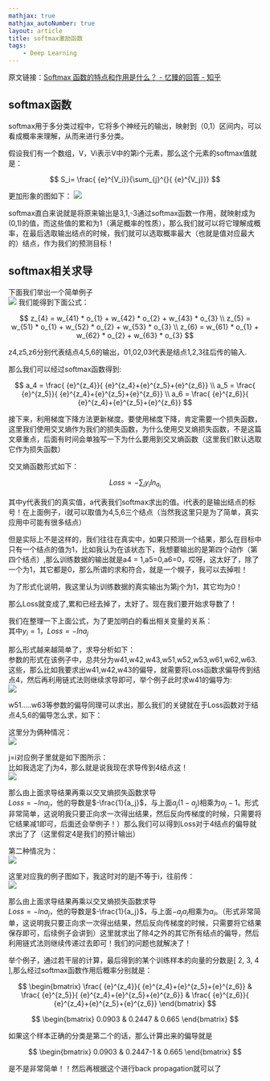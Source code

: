 ```yaml
---
mathjax: true
mathjax_autoNumber: true
layout: article
title: softmax激励函数
tags:
    - Deep Learning
---
```


原文链接：[Softmax 函数的特点和作用是什么？ - 忆臻的回答 - 知乎](https://www.zhihu.com/question/23765351/answer/240869755)

## softmax函数

softmax用于多分类过程中，它将多个神经元的输出，映射到（0,1）区间内，可以看成概率来理解，从而来进行多分类。

假设我们有一个数组，V，Vi表示V中的第i个元素，那么这个元素的softmax值就是：

$$
S_i= \frac{ {e}^{V_i}}{\sum_{j}^{}{ {e}^{V_j}}}  
$$

更加形象的图如下： 
![](https://pic2.zhimg.com/80/v2-87b232ab0e292a536e94b73952caadd0_hd.jpg)

<!--more-->

softmax直白来说就是将原来输出是3,1,-3通过softmax函数一作用，就映射成为(0,1)的值，而这些值的累和为1（满足概率的性质），那么我们就可以将它理解成概率，在最后选取输出结点的时候，我们就可以选取概率最大（也就是值对应最大的）结点，作为我们的预测目标！

## softmax相关求导

下面我们举出一个简单例子  
![](https://pic1.zhimg.com/80/v2-284da728c54de850e34573d6fe682965_hd.jpg) 
我们能得到下面公式：

$$
z_{4} = w_{41} * o_{1} + w_{42} * o_{2} + w_{43} * o_{3} \\
z_{5} = w_{51} * o_{1} + w_{52} * o_{2} + w_{53} * o_{3} \\
z_{6} = w_{61} * o_{1} + w_{62} * o_{2} + w_{63} * o_{3}
$$

z4,z5,z6分别代表结点4,5,6的输出，01,02,03代表是结点1,2,3往后传的输入.

那么我们可以经过softmax函数得到:

$$
a_4 = \frac{ {e}^{z_4}}{ {e}^{z_4}+{e}^{z_5}+{e}^{z_6}} \\  
a_5 = \frac{ {e}^{z_5}}{ {e}^{z_4}+{e}^{z_5}+{e}^{z_6}} \\  
a_6 = \frac{ {e}^{z_6}}{ {e}^{z_4}+{e}^{z_5}+{e}^{z_6}}
$$

接下来，利用梯度下降方法更新梯度。要使用梯度下降，肯定需要一个损失函数，这里我们使用交叉熵作为我们的损失函数，为什么使用交叉熵损失函数，不是这篇文章重点，后面有时间会单独写一下为什么要用到交叉熵函数（这里我们默认选取它作为损失函数）

交叉熵函数形式如下：

$$
Loss = - \sum_{i}y_i ln_{a_i}
$$

其中y代表我们的真实值，a代表我们softmax求出的值。i代表的是输出结点的标号！在上面例子，i就可以取值为4,5,6三个结点（当然我这里只是为了简单，真实应用中可能有很多结点）

但是实际上不是这样的，我们往往在真实中，如果只预测一个结果，那么在目标中只有一个结点的值为1，比如我认为在该状态下，我想要输出的是第四个动作（第四个结点）,那么训练数据的输出就是a4 = 1,a5=0,a6=0，哎呀，这太好了，除了一个为1，其它都是0，那么所谓的求和符合，就是一个幌子，我可以去掉啦！

为了形式化说明，我这里认为训练数据的真实输出为第j个为1，其它均为0！

那么Loss就变成了,累和已经去掉了，太好了。现在我们要开始求导数了！

我们在整理一下上面公式，为了更加明白的看出相关变量的关系：  
其中$y_i=1$，$Loss=-lna_j$

那么形式越来越简单了，求导分析如下：  
参数的形式在该例子中，总共分为w41,w42,w43,w51,w52,w53,w61,w62,w63.这些，那么比如我要求出w41,w42,w43的偏导，就需要将Loss函数求偏导传到结点4，然后再利用链式法则继续求导即可，举个例子此时求w41的偏导为:  
![](https://pic4.zhimg.com/80/v2-b345590cc09867302a22071e69b1f81e_hd.jpg)

w51.....w63等参数的偏导同理可以求出，那么我们的关键就在于Loss函数对于结点4,5,6的偏导怎么求，如下：

这里分为俩种情况：  
![](https://pic3.zhimg.com/80/v2-da652b68fb126c709e69eda674fb42be_hd.jpg)

j=i对应例子里就是如下图所示：  
比如我选定了j为4，那么就是说我现在求导传到4结点这！  
![](https://pic3.zhimg.com/80/v2-40a344cb96d81d30aec0d91a95a04409_hd.jpg)

那么由上面求导结果再乘以交叉熵损失函数求导  
$Loss=-lna_j，$他的导数是$-\frac{1}{a_j}$，与上面$a_j(1-a_j)$相乘为$a_j-1$。形式非常简单，这说明我只要正向求一次得出结果，然后反向传梯度的时候，只需要将它结果减1即可，后面还会举例子！）那么我们可以得到Loss对于4结点的偏导就求出了了（这里假定4是我们的预计输出）

第二种情况为：  
![](https://pic1.zhimg.com/80/v2-fa3ff8ff1c781e259a15b36b85c65fcc_hd.jpg)

这里对应我的例子图如下，我这时对的是j不等于i，往前传：  
![](https://pic4.zhimg.com/80/v2-a4edb7767bfed190991e86cbdaa472cc_hd.jpg)

那么由上面求导结果再乘以交叉熵损失函数求导  
$Loss=-lna_j$，他的导数是$-\frac{1}{a_j}$，与上面$-a_ja_i$相乘为$a_i$。（形式非常简单，这说明我只要正向求一次得出结果，然后反向传梯度的时候，只需要将它结果保存即可，后续例子会讲到）这里就求出了除4之外的其它所有结点的偏导，然后利用链式法则继续传递过去即可！我们的问题也就解决了！

举个例子，通过若干层的计算，最后得到的某个训练样本的向量的分数是[ 2, 3, 4 ],那么经过softmax函数作用后概率分别就是：

$$
\begin{bmatrix}  
\frac{ {e}^{z_4}}{ {e}^{z_4}+{e}^{z_5}+{e}^{z_6}} &  
\frac{ {e}^{z_5}}{ {e}^{z_4}+{e}^{z_5}+{e}^{z_6}} &  
\frac{ {e}^{z_6}}{ {e}^{z_4}+{e}^{z_5}+{e}^{z_6}}
\end{bmatrix}
$$

$$
\begin{bmatrix}  
0.0903 &  
0.2447 &  
0.665  
\end{bmatrix}  
$$

如果这个样本正确的分类是第二个的话，那么计算出来的偏导就是

$$
\begin{bmatrix}  
0.0903 &  
0.2447-1 &  
0.665  
\end{bmatrix}  
$$

是不是非常简单！！然后再根据这个进行back propagation就可以了